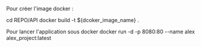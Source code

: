 Pour créer l'image docker :

cd REPO/API
docker build -t ${dcoker_image_name} .

Pour lancer l'application sous docker 
docker run -d -p 8080:80 --name alex alex_project:latest